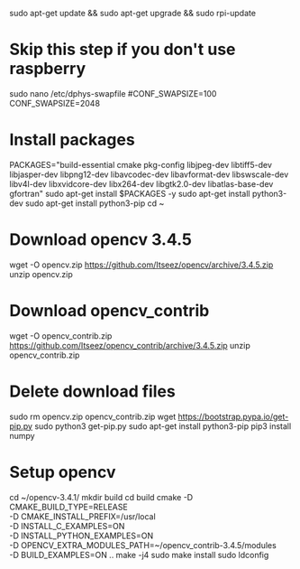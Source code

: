 sudo apt-get update && sudo apt-get upgrade && sudo rpi-update
# Skip this step if you don't use raspberry
sudo nano /etc/dphys-swapfile
#CONF_SWAPSIZE=100
 CONF_SWAPSIZE=2048
# Install packages
PACKAGES="build-essential cmake pkg-config libjpeg-dev libtiff5-dev libjasper-dev libpng12-dev libavcodec-dev libavformat-dev libswscale-dev libv4l-dev libxvidcore-dev libx264-dev libgtk2.0-dev libatlas-base-dev gfortran"
sudo apt-get install $PACKAGES -y
sudo apt-get install python3-dev
sudo apt-get install python3-pip
cd ~
# Download opencv 3.4.5
wget -O opencv.zip https://github.com/Itseez/opencv/archive/3.4.5.zip
unzip opencv.zip
# Download opencv_contrib
wget -O opencv_contrib.zip https://github.com/Itseez/opencv_contrib/archive/3.4.5.zip
unzip opencv_contrib.zip
# Delete download files
sudo rm opencv.zip opencv_contrib.zip
wget https://bootstrap.pypa.io/get-pip.py
sudo python3 get-pip.py
sudo apt-get install python3-pip
pip3 install numpy
# Setup opencv
cd ~/opencv-3.4.1/
mkdir build
cd build
cmake -D CMAKE_BUILD_TYPE=RELEASE \
    -D CMAKE_INSTALL_PREFIX=/usr/local \
    -D INSTALL_C_EXAMPLES=ON \
    -D INSTALL_PYTHON_EXAMPLES=ON \
    -D OPENCV_EXTRA_MODULES_PATH=~/opencv_contrib-3.4.5/modules \
    -D BUILD_EXAMPLES=ON ..
make -j4
sudo make install
sudo ldconfig